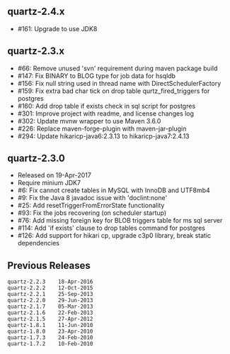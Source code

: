## quartz-2.4.x

* #161: Upgrade to use JDK8

## quartz-2.3.x

* #66: Remove unused 'svn' requirement during maven package build
* #147: Fix BINARY to BLOG type for job data for hsqldb
* #156: Fix null string used in thread name with DirectSchedulerFactory
* #159: Fix extra bad char tick on drop table qurtz_fired_triggers for postgres
* #160: Add drop table if exists check in sql script for postgres
* #301: Improve project with readme, and license changes log
* #302: Update mvnw wrapper to use Maven 3.6.0
* #226: Replace maven-forge-plugin with maven-jar-plugin
* #294: Update hikaricp-java6:2.3.13 to hikaricp-java7:2.4.13

## quartz-2.3.0

* Released on 19-Apr-2017
* Require minium JDK7
* #6: Fix cannot create tables in MySQL with InnoDB and UTF8mb4
* #9: Fix the Java 8 javadoc issue with 'doclint:none'
* #25: Add resetTriggerFromErrorState functionality
* #93: Fix the jobs recovering (on scheduler startup)
* #76: Add missing foreign key for BLOB triggers table for ms sql server
* #114: Add 'if exists' clause to drop tables command for postgres
* #126: Add support for hikari cp, upgrade c3p0 library, break static dependencies

## Previous Releases

```
quartz-2.2.3 	18-Apr-2016
quartz-2.2.2 	12-Oct-2015
quartz-2.2.1 	25-Sep-2013
quartz-2.2.0 	29-Jun-2013
quartz-2.1.7 	05-Mar-2013
quartz-2.1.6 	22-Feb-2013
quartz-2.1.5 	27-Apr-2012
quartz-1.8.1 	11-Jun-2010
quartz-1.8.0 	23-Apr-2010
quartz-1.7.3 	24-Feb-2010
quartz-1.7.2 	10-Feb-2010 
```
